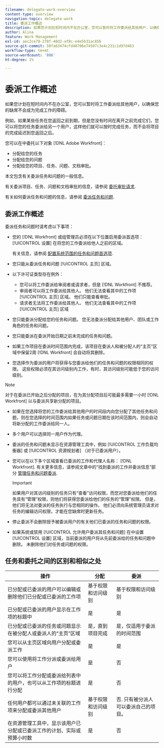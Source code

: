 ```yaml
---
filename: delegate-work-overview
content-type: overview
navigation-topic: delegate-work
title: 委派工作概述
description: 如果您计划在短时间内不在办公室，您可以暂时将工作委派给其他用户，以确保您的缺席不会成为完成工作的障碍。
author: Alina
feature: Work Management
exl-id: aec2ce78-278f-48d2-af8c-e4e5b31ac856
source-git-commit: 50fa63474cfd40706e74507c3e4c231c1d97d463
workflow-type: tm+mt
source-wordcount: '886'
ht-degree: 1%

---
```


# 委派工作概述

如果您计划在短时间内不在办公室，您可以暂时将工作委派给其他用户，以确保您的缺席不会成为完成工作的障碍。

例如，如果某些任务在您返回之前到期，但是您没有时间在离开之前完成它们，您可以将您的任务委派给另一个用户，这样他们就可以按时完成任务，而不会将项目的完成延迟到您返回之后。

您可以在中委托以下对象 [!DNL Adobe Workfront]：

<!--
  <li data-mc-conditions="QuicksilverOrClassic.Draft mode"> <p>Projects where you are designated as the Project Owner (not yet, not for the MVP)</p> </li>
  -->

* 分配给您的任务
* 分配给您的问题
* 分配给您的项目、任务、问题、文档审批。

本文包含有关委派任务和问题的一般信息。

有关委派项目、任务、问题和文档审批的信息，请参阅 [委托审批请求](../../review-and-approve-work/manage-approvals/delegate-approval-requests.md).

有关如何委派任务和问题的信息，请参阅 [委派任务和问题](../../manage-work/delegate-work/how-to-delegate-work.md).

## 委派工作概述

委派任务和问题时请考虑以下事项：

* 您的 [!DNL Workfront] 或组管理员必须在以下位置启用委派首选项： [!UICONTROL 设置] 在将您的工作委派给他人之前的区域。

  有关信息，请参阅 [配置系统范围的任务和问题首选项](../../administration-and-setup/set-up-workfront/configure-system-defaults/set-task-issue-preferences.md).
* 您只能从委派任务和问题 [!UICONTROL 主页] 区域。
* 以下许可证类型存在例外：

   * 您可以将工作委派给审阅者或请求者，但是 [!DNL Workfront] 不推荐。
   * 审阅者可以将工作委派给其他人。 他们无法查看其中的工作项 [!UICONTROL 主页] 区域。 他们只能查看审批。
   * 请求者无法将工作委派给其他人。 他们无法查看其中的工作项 [!UICONTROL 主页] 区域
* 您只能委派分配给您的任务和问题。 您无法委派分配给其他用户、团队或工作角色的任务和问题。
* 您只能委派在委派开始日期之前未完成的任务和问题。
* 如果工作项目在委派时间范围内完成，该项目在委派人和被分配人的“主页”区域中保留2周 [!DNL Workfront] 会自动将其删除。
* 您选择作为委派的用户将获得与您委派给他们的任务和问题的权限相同的权限。 这些权限必须在其访问级别内工作，有时，其访问级别可能低于您的访问级别。

>[!NOTE]
>
>  对于在委派已开始之后分配的项目，在为其分配项目后可能最多需要一小时 [!DNL Workfront] 以与委派共享新分配的项目。

* 如果在您选择将您的工作委派给其他用户的时间段内向您分配了其他任务和问题，则在您选择的时间范围内如果任务或问题日期在该时间范围内，则会自动将新分配的工作委派给同一人。
* 多个用户可以选择同一用户作为代理。
* 委派的任务和问题未显示在资源管理工具中，例如 [!UICONTROL 工作负载均衡器] 或 [!UICONTROL 资源规划者] （对于已委派用户）。
* 您可以在以下多个区域查看已委派的工作和代理人名称： [!DNL Workfront]. 有关更多信息，请参阅文章中的“找到委派的工作并委派信息”部分 [管理任务和问题委派](../delegate-work/how-to-delegate-work.md).


  >[!IMPORTANT]
  >
  >  如果用户对其访问级别的任务只有“查看”访问权限，而您对您委派给他们的任务具有“管理”权限，则他们将获得您委派给他们的任务的“管理”权限。 但是，他们将无法对委派的任务执行与您相同的操作。 他们必须向系统管理员请求对任务的编辑访问权限，才能在您缺席时更新任务。

* 停止委派不会删除授予被委派用户的有关他们已委派的任务和问题的权限。
* 如果系统或禁用 [!UICONTROL 允许用户委派其任务和问题] 在中设置 [!UICONTROL 设置] 区域，当前委派的用户将从先前委派给的任务和问题中删除。 未删除他们对任务或问题的权限。

## 任务和委托之间的区别和相似之处

| 操作 | 分配 | 委派 |
|--------------------------------------------------------------------------------------------------------------------------------|---------------------------------------|-----------------------------------------------------|
| 已分配或已委派的用户可以编辑或删除他们已分配或已委派的工作项 | 基于权限和访问级别 | 基于权限和访问级别 |
| 已分配或已委派的用户显示在工作项的标题中 | 是 | 是 |
| 已分配或已委派的任务或问题显示在被分配人或委派人的“主页”区域 | 是，直到项目完成 | 是，仅适用于委派的时间范围 |
| 您可以从主页区域向用户分配或委派工作 | 是 | 是 |
| 您可以使用将工作分派或委派给用户 | 是 | 否 |
| 您可以将工作分配或委派给列表中的用户，也可以从工作项的标题进行分配 | 是 | 否 |
| 任何用户都可以通过未关联的工作项来分配或委派其他用户 | 基于权限和访问级别 | 否. 只有被分派人可以委派自己的项目。 |
| 在资源管理工具中，显示该用户已分配或已委派工作的计划、实际或预算小时数 | 是 | 否 |
